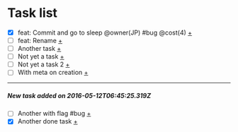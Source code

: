 # Task list
- [x] feat: Commit and go to sleep @owner(JP) #bug @cost(4) [+](t0001_feat-commit-and-go-t.md)
- [ ] feat: Rename [+](t0002_feat-rename.md)
- [ ] Another task [+](t0003_another-task.md)
- [ ] Not yet a task [+](t0004_not-yet-a-task.md)
- [ ] Not yet a task 2 [+](t0005_not-yet-a-task-2.md)
- [ ] With meta on creation [+](t0006_with-meta-on-creatio.md)

---
##### New task added on 2016-05-12T06:45:25.319Z
- [ ] Another with flag #bug [+](t0007_another-with-flag.md)
- [x] Another done task [+](t0008_another-done-task.md)
